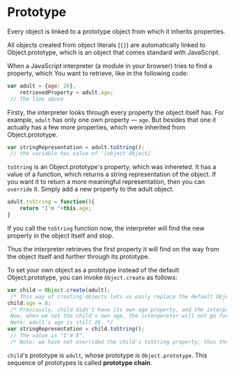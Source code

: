 # Prototype
Every object is linked to a prototype object from which it inherits properties.

All objects created from object literals (`{}`) are automatically linked to Object.prototype, which is an object that comes standard with JavaScript.

When a JavaScript interpreter (a module in your browser) tries to find a property, which You want to retrieve, like in the following code:
```js
var adult = {age: 26},
    retrievedProperty = adult.age;
 // The line above
```
Firsty, the interpreter looks through every property the object itself has. For example, `adult` has only one own property — `age`. But besides that one it actually has a few more properties, which were inherited from Object.prototype.
```js
var stringRepresentation = adult.toString();
 // the variable has value of '[object Object]'
```

`toString` is an Object.prototype's property, which was inhereted. It has a value of a function, which returns a string representation of the object. If you want it to return a more meaningful representation, then you can `override` it. Simply add a new property to the adult object.

```js
adult.toString = function(){
    return "I'm "+this.age;
}
```
If you call the `toString` function now, the interpreter will find the new property in the object itself and stop.

Thus the interpreter retrieves the first property it will find on the way from the object itself and further through its prototype.

To set your own object as a prototype instead of the default Object.prototype, you can invoke `Object.create` as follows:

```js
var child = Object.create(adult);
 /* This way of creating objects lets us easly replace the default Object.prototype with the one we want. In this case, the child's prototype is the adult object. */
child.age = 8;
 /* Previously, child didn't have its own age property, and the interpreter had to look further to the child's prototype to find it.
 Now, when we set the child's own age, the interpereter will not go further.
 Note: adult's age is still 26. */
var stringRepresentation = child.toString();
 // The value is "I'm 8".
 /* Note: we have not overrided the child's toString property, thus the adult's method will be invoked. If adult did not have toString property, then Object.prototype's toString method would be invoked, and we would get "[object Object]" instead of "I'm 8" */
```

`child`'s prototype is `adult`, whose prototype is `Object.prototype`. This sequence of prototypes is called **prototype chain**.

